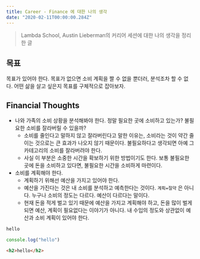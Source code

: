 ```yaml
---
title: Career - Finance 에 대한 나의 생각
date: "2020-02-11T00:00:00.284Z"
---
```


> Lambda School, Austin Lieberman의 커리어 세션에 대한 나의 생각을 정리한 글

## 목표

목표가 있어야 한다. 목표가 없으면 소비 계획을 짤 수 없을 뿐더러, 분석조차 할 수 없다. 어떤 삶을 살고 싶은지 목표를 구체적으로 잡아보자.

## Financial Thoughts

- 나와 가족의 소비 상황을 분석해봐야 한다. 정말 필요한 곳에 소비하고 있는가? 불필요한 소비를 잘라버릴 수 있을까?
  - 소비를 줄인다고 말하지 않고 잘라버린다고 말한 이유는, 소비라는 것이 약간 줄이는 것으로는 큰 효과가 나오지 않기 때문이다. 불필요하다고 생각되면 아예 그 카테고리의 소비를 잘라버려야 한다.
  - 사실 이 부분은 소중한 시간을 확보하기 위한 방법이기도 한다. 보통 불필요한 곳에 돈을 소비하고 있다면, 불필요한 시간을 소비하게 마련이다.
- 소비를 계획해야 한다.
  - 계획하기 위해선 예산을 가지고 있어야 한다.
  - 예산을 가진다는 것은 내 소비를 분석하고 예측한다는 것이다. `계획=절약` 은 아니다. 누구나 소비의 정도는 다르다. 예산이 다르다는 말이다.
  - 현재 돈을 적게 벌고 있기 때문에 예산을 가지고 계획해야 하고, 돈을 많이 벌게 되면 예산, 계획이 필요없다는 이야기가 아니다. 내 수입의 정도와 상관없이 예산과 소비 계획이 있어야 한다.

```bash
hello
```

```javascript
console.log("hello")
```

```html
<h2>hello</h2>
```
